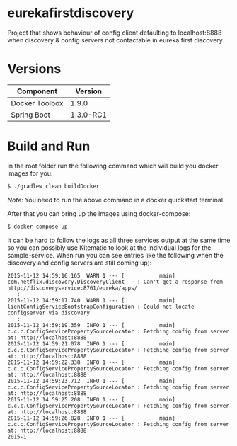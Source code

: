 # eurekafirstdiscovery
Project that shows behaviour of config client defaulting to localhost:8888 when discovery &amp; config servers 
not contactable in eureka first discovery.

# Versions

| Component | Version|
|-----------|--------|
| Docker Toolbox | 1.9.0 |
| Spring Boot | 1.3.0-RC1 |

# Build and Run

In the root folder run the following command which will build you docker images for you:

```sh
$ ./gradlew clean buildDocker
```

*Note:* You need to run the above command in a docker quickstart terminal.

After that you can bring up the images using docker-compose:

```sh
$ docker-compose up
```

It can be hard to follow the logs as all three services output at the same time so you can possibly use 
Kitematic to look at the individual logs for the sample-service. When run you can see entries like the 
following when the discovery and config servers are still coming up):

```log
2015-11-12 14:59:16.165  WARN 1 --- [           main] com.netflix.discovery.DiscoveryClient    : Can't get a response from http://discoveryservice:8761/eureka/apps/
   :
2015-11-12 14:59:17.740  WARN 1 --- [           main] lientConfigServiceBootstrapConfiguration : Could not locate configserver via discovery
   :
2015-11-12 14:59:19.359  INFO 1 --- [           main] c.c.c.ConfigServicePropertySourceLocator : Fetching config from server at: http://localhost:8888
2015-11-12 14:59:21.078  INFO 1 --- [           main] c.c.c.ConfigServicePropertySourceLocator : Fetching config from server at: http://localhost:8888
2015-11-12 14:59:22.338  INFO 1 --- [           main] c.c.c.ConfigServicePropertySourceLocator : Fetching config from server at: http://localhost:8888
2015-11-12 14:59:23.712  INFO 1 --- [           main] c.c.c.ConfigServicePropertySourceLocator : Fetching config from server at: http://localhost:8888
2015-11-12 14:59:25.208  INFO 1 --- [           main] c.c.c.ConfigServicePropertySourceLocator : Fetching config from server at: http://localhost:8888
2015-11-12 14:59:26.828  INFO 1 --- [           main] c.c.c.ConfigServicePropertySourceLocator : Fetching config from server at: http://localhost:8888
2015-1
```
